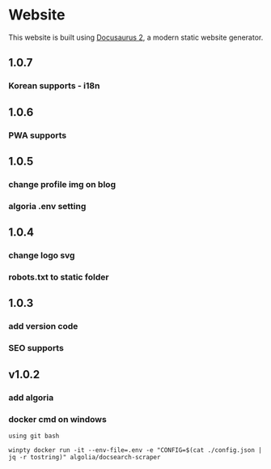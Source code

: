 # Website

This website is built using [Docusaurus 2](https://docusaurus.io/), a modern static website generator.

## 1.0.7

### Korean supports - i18n 

## 1.0.6

### PWA supports

## 1.0.5

### change profile img on blog
### algoria .env setting 

## 1.0.4

### change logo svg
### robots.txt to static folder

## 1.0.3

### add version code
### SEO supports

## v1.0.2

### add algoria
### docker cmd on windows

`using git bash`

`winpty docker run -it --env-file=.env -e "CONFIG=$(cat ./config.json | jq -r tostring)" algolia/docsearch-scraper`